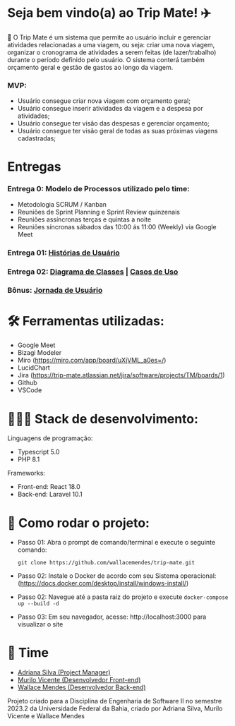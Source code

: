 # Seja bem vindo(a) ao Trip Mate! ✈️

🧳 O Trip Mate é um sistema que permite ao usuário incluir e gerenciar atividades relacionadas a uma viagem, ou seja: criar uma nova viagem, organizar o cronograma de atividades a serem feitas (de lazer/trabalho) durante o período definido pelo usuário. O sistema conterá também orçamento geral e gestão de gastos ao longo da viagem.

### MVP:
- Usuário consegue criar nova viagem com orçamento geral;
- Usuário consegue inserir atividades da viagem e a despesa por atividades;
- Usuário consegue ter visão das despesas e gerenciar orçamento;
- Usuário consegue ter visão geral de todas as suas próximas viagens cadastradas;

# Entregas
### Entrega 0: Modelo de Processos utilizado pelo time:
- Metodologia SCRUM / Kanban
- Reuniões de Sprint Planning e Sprint Review quinzenais
- Reuniões assíncronas terças e quintas a noite
- Reuniões síncronas sábados das 10:00 ás 11:00 (Weekly) via Google Meet

### Entrega 01: [Histórias de Usuário](https://docs.google.com/document/d/14QWPrMIQy--UhU-G_jVXjSDEhRjB-mRFkxPQ74g8CpM/edit?usp=sharing)
### Entrega 02: [Diagrama de Classes](https://drive.google.com/file/d/1qv87CoRT66J5m1p-ipK63F5ai-ExqZWd/view?usp=sharing) | [Casos de Uso](https://drive.google.com/file/d/1rD1WxEWqAvx09jSWH_4SqAT2m-7clLLk/view?usp=sharing)
### Bônus: [Jornada de Usuário](https://miro.com/app/board/uXjVML_a0es=/)

# 🛠 Ferramentas utilizadas:

- Google Meet
- Bizagi Modeler
- Miro (https://miro.com/app/board/uXjVML_a0es=/) 
- LucidChart
- Jira (https://trip-mate.atlassian.net/jira/software/projects/TM/boards/1)
- Github
- VSCode

# 👩🏽‍💻 Stack de desenvolvimento:

Linguagens de programação:
- Typescript 5.0
- PHP 8.1

Frameworks: 
- Front-end: React 18.0
- Back-end: Laravel 10.1

# 🚀 Como rodar o projeto:
- Passo 01: Abra o prompt de comando/terminal e execute o seguinte comando:
  
  ```git clone https://github.com/wallacemendes/trip-mate.git```
- Passo 02: Instale o Docker de acordo com seu Sistema operacional: (https://docs.docker.com/desktop/install/windows-install/)
- Passo 02: Navegue até a pasta raiz do projeto e execute `docker-compose up --build -d`
- Passo 03: Em seu navegador, acesse: http://localhost:3000 para visualizar o site

# 👥 Time
- [Adriana Silva (Project Manager)](https://github.com/adriianasilva)
- [Murilo Vicente (Desenvolvedor Front-end)](https://github.com/MuriloVi)
- [Wallace Mendes (Desenvolvedor Back-end)](https://github.com/wallacemendes)

Projeto criado para a Disciplina de Engenharia de Software II no semestre 2023.2 da Universidade Federal da Bahia, criado por Adriana Silva, Murilo Vicente e Wallace Mendes 
